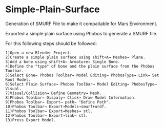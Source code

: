 # Simple-Plain-Surface
Generation of SMURF File to make it compaitable for Mars Environment.


Exported a simple plain surface using Phobos to generate a SMURF file.

For this following steps should be followed:

    1)Open a new Blender Project.
    2)Create a simple plain surface using shift+A→ Meshes→ Plane.
    3)Add a bone using shift+A→ Armature→ Single Bone.
    4)Define the "type" of bone and the plain surface from the Phobos Toolbar.
    5)Select Bone→ Phobos Toolbar→ Model Editing→ PhobosType→ Link→ Set Root Model.
    6)Select Plain Surface→ Phobos Toolbar→ Model Editing→ PhobosType→ Visual.
    7)Visual/Collision→ Define Geometry→ Mesh.
    8)Phobos Toolbar→ Dispaly→ Click→ Draw Model Information.
    9)Phobos Toolbar→ Export→ path→ "Define Path".
    10)Phobos Toolbar→ Export→Models→smurf+urdf.
    11)Phobos Toolbar→ Export→Meshes→ stl.
    12)Phobos Toolbar→ Export→link→ stl.
    13)Press Export Model.
 
